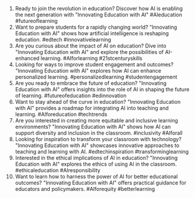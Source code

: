 1. Ready to join the revolution in education? Discover how AI is enabling the next generation with "Innovating Education with AI" #AIeducation #futureoflearning
2. Want to prepare students for a rapidly changing world? "Innovating Education with AI" shows how artificial intelligence is reshaping education. #edtech #innovativelearning
3. Are you curious about the impact of AI on education? Dive into "Innovating Education with AI" and explore the possibilities of AI-enhanced learning. #AIforlearning #21stcenturyskills
4. Looking for ways to improve student engagement and outcomes? "Innovating Education with AI" explores how AI can enhance personalized learning. #personalizedlearning #studentengagement
5. Are you ready to embrace the future of education? "Innovating Education with AI" offers insights into the role of AI in shaping the future of learning. #futureofeducation #edinnovation
6. Want to stay ahead of the curve in education? "Innovating Education with AI" provides a roadmap for integrating AI into teaching and learning. #AIforeducation #techtrends
7. Are you interested in creating more equitable and inclusive learning environments? "Innovating Education with AI" shows how AI can support diversity and inclusion in the classroom. #inclusivity #AIforall
8. Looking for inspiration to transform your classroom with technology? "Innovating Education with AI" showcases innovative approaches to teaching and learning with AI. #edtechinspiration #transforminglearning
9. Interested in the ethical implications of AI in education? "Innovating Education with AI" explores the ethics of using AI in the classroom. #ethicaleducation #AIresponsibility
10. Want to learn how to harness the power of AI for better educational outcomes? "Innovating Education with AI" offers practical guidance for educators and policymakers. #AIforequity #betterlearning
